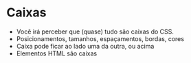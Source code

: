 # Caixas

* Você irá perceber que (quase) tudo são caixas do CSS.
* Posicionamentos, tamanhos, espaçamentos, bordas, cores
* Caixa pode ficar ao lado uma da outra, ou acima
* Elementos HTML são caixas